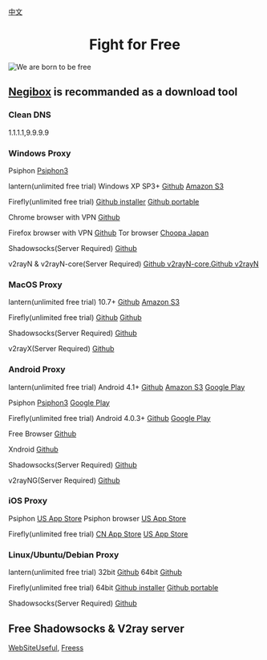 [中文](https://github.com/hugetiny/FreeVPN/blob/master/READMECN.md)

<h1 align="center">Fight for Free</h1>

![We are born to be free](http://pureplaystation.com/wp-content/uploads/2016/10/A_O_T_-Wings-of-Freedom_20160926135537.jpg)

## [Negibox](https://negibox.com) is recommanded as a download tool


### Clean DNS
1.1.1.1,9.9.9.9

### Windows Proxy
Psiphon
[Psiphon3](https://www.psiphon3.com/psiphon3.exe)

lantern(unlimited free trial)
Windows XP SP3+
[Github](https://raw.githubusercontent.com/getlantern/lantern-binaries/master/lantern-installer.exe)
[Amazon S3](https://s3.amazonaws.com/lantern/lantern-installer.exe)

Firefly(unlimited free trial)
[Github installer](https://raw.githubusercontent.com/cdtmirrors/yhc/master/yhc.exe)
[Github portable](https://raw.githubusercontent.com/cdtmirrors/yhc/master/greenyhc.exe)

Chrome browser with VPN
[Github](https://github.com/bannedbook/fanqiang/wiki/Chrome%E4%B8%80%E9%94%AE%E7%BF%BB%E5%A2%99%E5%8C%85#chromego-down)

Firefox browser with VPN
[Github](https://github.com/bannedbook/fanqiang/wiki/%E7%81%AB%E7%8B%90firefox%E4%B8%80%E9%94%AE%E7%BF%BB%E5%A2%99%E5%8C%85#firefoxfq-down)
Tor browser
[Choopa Japan](http://45.32.39.221/TorBrowserPortable.7z)

Shadowsocks(Server Required)
[Github](https://github.com/shadowsocks/shadowsocks-windows/releases/download/4.1.6/Shadowsocks-4.1.6.zip)

v2rayN & v2rayN-core(Server Required)
[Github v2rayN-core](https://github.com/2dust/v2rayN/releases/download/2.27/v2rayN-Core.zip),[Github v2rayN](https://github.com/2dust/v2rayN/releases/download/2.27/v2rayN.zip)

### MacOS Proxy
lantern(unlimited free trial)
10.7+
[Github](https://raw.githubusercontent.com/getlantern/lantern-binaries/master/lantern-installer.dmg)
[Amazon S3](https://s3.amazonaws.com/lantern/lantern-installer.dmg)

Firefly(unlimited free trial)
[Github](https://raw.githubusercontent.com/cdtmirrors/yhc/master/yhc.dmg)
[Github](https://github.com/yinghuocho/download/blob/master/firefly_darwin_amd64?raw=true)

Shadowsocks(Server Required)
[Github](https://github.com/shadowsocks/ShadowsocksX-NG/releases/download/v1.8.2/ShadowsocksX-NG.app.1.8.2.zip)

v2rayX(Server Required)
[Github](https://github.com/Cenmrev/V2RayX/releases/download/v1.5.1/V2RayX.app.zip)

### Android Proxy
lantern(unlimited free trial)
Android 4.1+
[Github](https://raw.githubusercontent.com/getlantern/lantern-binaries/master/lantern-installer.apk)
[Amazon S3](https://s3.amazonaws.com/lantern/lantern-installer.apk)
[Google Play](https://play.google.com/store/apps/details?id=org.getlantern.lantern)

Psiphon
[Psiphon3](https://www.psiphon3.com/PsiphonAndroid.apk)
[Google Play](https://play.google.com/store/apps/developer?id=Psiphon+Inc.)

Firefly(unlimited free trial)
Android 4.0.3+
[Github](https://raw.githubusercontent.com/cdtmirrors/yhc/master/yhc.apk)
[Google Play](https://play.google.com/store/apps/details?id=org.gofirefly.android.vpn)

Free Browser
[Github](https://github.com/greatfire/x/raw/master/FreeBrowser.apk)

Xndroid
[Github](https://github.com/XndroidDev/Xndroid/releases/download/1.2.6/app-release.apk)

Shadowsocks(Server Required)
[Github](https://github.com/shadowsocks/shadowsocks-android/releases/download/v4.7.4/shadowsocks--universal-4.7.4.apk)

v2rayNG(Server Required)
[Github](https://github.com/2dust/v2rayNG/releases/download/0.6.19.4/app-universal-release.apk)

### iOS Proxy
Psiphon
[US App Store](https://itunes.apple.com/us/app/psiphon/id1276263909?ls=1&mt=8)
Psiphon browser
[US App Store](https://itunes.apple.com/us/app/psiphon-browser/id1193362444?ls=1&mt=8)

Firefly(unlimited free trial)
[CN App Store](https://itunes.apple.com/cn/app/%E5%B0%BC%E9%A9%AC%E4%BB%A3%E7%90%86/id1260125306?mt=8)
[US App Store](https://itunes.apple.com/us/app/mudhorse-proxy/id1260125306)


### Linux/Ubuntu/Debian Proxy
lantern(unlimited free trial)
32bit
[Github](https://raw.githubusercontent.com/getlantern/lantern-binaries/master/lantern-installer-32-bit.deb)
64bit
[Github](https://raw.githubusercontent.com/getlantern/lantern-binaries/master/lantern-installer-64-bit.deb)

Firefly(unlimited free trial)
64bit
[Github installer](https://github.com/yinghuocho/download/blob/master/firefly_linux_amd64_install.deb?raw=true)
[Github portable](https://github.com/yinghuocho/download/blob/master/firefly_linux_amd64?raw=true)

Shadowsocks(Server Required)
[Github](https://github.com/shadowsocks/shadowsocks-qt5/releases/download/v3.0.1/Shadowsocks-Qt5-3.0.1-x86_64.AppImage)


## Free Shadowsocks & V2ray server
[WebSiteUseful](https://github.com/loremwalker/WebSiteUseful/blob/master/%E7%A7%91%E5%AD%A6%E4%B8%8A%E7%BD%91/SS%26%26SSR%26v2ray%E5%88%86%E4%BA%AB.md),
[Freess](https://github.com/max2max/freess)





